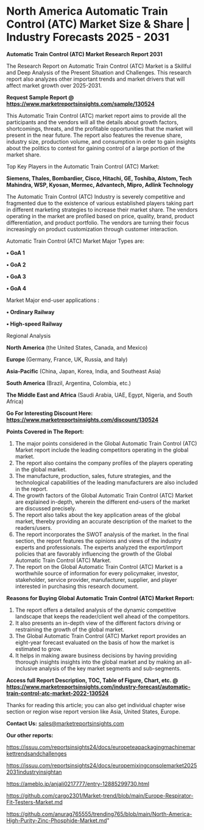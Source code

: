 # North America Automatic Train Control (ATC) Market Size & Share | Industry Forecasts 2025 - 2031

<strong>Automatic Train Control (ATC) Market Research Report 2031</strong>

The Research Report on Automatic Train Control (ATC) Market is a Skillful and Deep Analysis of the Present Situation and Challenges. This research report also analyzes other important trends and market drivers that will affect market growth over 2025-2031.

<strong>Request Sample Report @ <a href=https://www.marketreportsinsights.com/sample/130524>https://www.marketreportsinsights.com/sample/130524</a></strong>

This Automatic Train Control (ATC) market report aims to provide all the participants and the vendors will all the details about growth factors, shortcomings, threats, and the profitable opportunities that the market will present in the near future. The report also features the revenue share, industry size, production volume, and consumption in order to gain insights about the politics to contest for gaining control of a large portion of the market share.

Top Key Players in the Automatic Train Control (ATC) Market:

<strong>Siemens, Thales, Bombardier, Cisco, Hitachi, GE, Toshiba, Alstom, Tech Mahindra, WSP, Kyosan, Mermec, Advantech, Mipro, Adlink Technology</strong>

The Automatic Train Control (ATC) Industry is severely competitive and fragmented due to the existence of various established players taking part in different marketing strategies to increase their market share. The vendors operating in the market are profiled based on price, quality, brand, product differentiation, and product portfolio. The vendors are turning their focus increasingly on product customization through customer interaction.

Automatic Train Control (ATC) Market Major Types are:

<strong>• GoA 1

• GoA 2

• GoA 3

• GoA 4</strong>

Market Major end-user applications :

<strong>• Ordinary Railway

• High-speed Railway</strong>

Regional Analysis

</u><strong><b>North America</b></strong> (the United States, Canada, and Mexico)

<strong><b>Europe </b></strong>(Germany, France, UK, Russia, and Italy)

<strong><b>Asia-Pacific</b></strong> (China, Japan, Korea, India, and Southeast Asia)

<strong><b>South America</b></strong> (Brazil, Argentina, Colombia, etc.)

<strong><b>The Middle East and Africa</b></strong> (Saudi Arabia, UAE, Egypt, Nigeria, and South Africa)

<strong>Go For Interesting Discount Here: <a href=https://www.marketreportsinsights.com/discount/130524>https://www.marketreportsinsights.com/discount/130524</a></strong>

<strong>Points Covered in The Report:</strong>
<ol>
  <li>The major points considered in the Global Automatic Train Control (ATC) Market report include the leading competitors operating in the global market.</li>
  <li>The report also contains the company profiles of the players operating in the global market.</li>
  <li>The manufacture, production, sales, future strategies, and the technological capabilities of the leading manufacturers are also included in the report.</li>
  <li>The growth factors of the Global Automatic Train Control (ATC) Market are explained in-depth, wherein the different end-users of the market are discussed precisely.</li>
  <li>The report also talks about the key application areas of the global market, thereby providing an accurate description of the market to the readers/users.</li>
  <li>The report incorporates the SWOT analysis of the market. In the final section, the report features the opinions and views of the industry experts and professionals. The experts analyzed the export/import policies that are favorably influencing the growth of the Global Automatic Train Control (ATC) Market.</li>
  <li>The report on the Global Automatic Train Control (ATC) Market is a worthwhile source of information for every policymaker, investor, stakeholder, service provider, manufacturer, supplier, and player interested in purchasing this research document.</li>
</ol>
<strong>Reasons for Buying Global Automatic Train Control (ATC) Market Report:</strong>

<ol>
  <li>The report offers a detailed analysis of the dynamic competitive landscape that keeps the reader/client well ahead of the competitors.</li>
  <li>It also presents an in-depth view of the different factors driving or restraining the growth of the global market.</li>
  <li>The Global Automatic Train Control (ATC) Market report provides an eight-year forecast evaluated on the basis of how the market is estimated to grow.</li>
  <li>It helps in making aware business decisions by having providing thorough insights insights into the global market and by making an all-inclusive analysis of the key market segments and sub-segments.</li>
</ol>
<strong>Access full Report Description, TOC, Table of Figure, Chart, etc. @ <a href=https://www.marketreportsinsights.com/industry-forecast/automatic-train-control-atc-market-2022-130524>https://www.marketreportsinsights.com/industry-forecast/automatic-train-control-atc-market-2022-130524</a></strong>


Thanks for reading this article; you can also get individual chapter wise section or region wise report version like Asia, United States, Europe.

<strong>Contact Us:</strong>
sales@marketreportsinsights.com

<strong>Our other reports:</strong>

<a href=https://issuu.com/reportsinsights24/docs/europeteapackagingmachinemarkettrendsandchallenges>https://issuu.com/reportsinsights24/docs/europeteapackagingmachinemarkettrendsandchallenges</a>

<a href=https://issuu.com/reportsinsights24/docs/europemixingconsolemarket20252031industryinsightan>https://issuu.com/reportsinsights24/docs/europemixingconsolemarket20252031industryinsightan</a>

<a href=https://ameblo.jp/anjali0217777/entry-12885299730.html>https://ameblo.jp/anjali0217777/entry-12885299730.html</a>

<a href=https://github.com/cargo2301/Market-trend/blob/main/Europe-Respirator-Fit-Testers-Market.md>https://github.com/cargo2301/Market-trend/blob/main/Europe-Respirator-Fit-Testers-Market.md</a>

<a href=https://github.com/anurag765555/trending765/blob/main/North-America-High-Purity-Zinc-Phosphide-Market.md>https://github.com/anurag765555/trending765/blob/main/North-America-High-Purity-Zinc-Phosphide-Market.md</a>"
